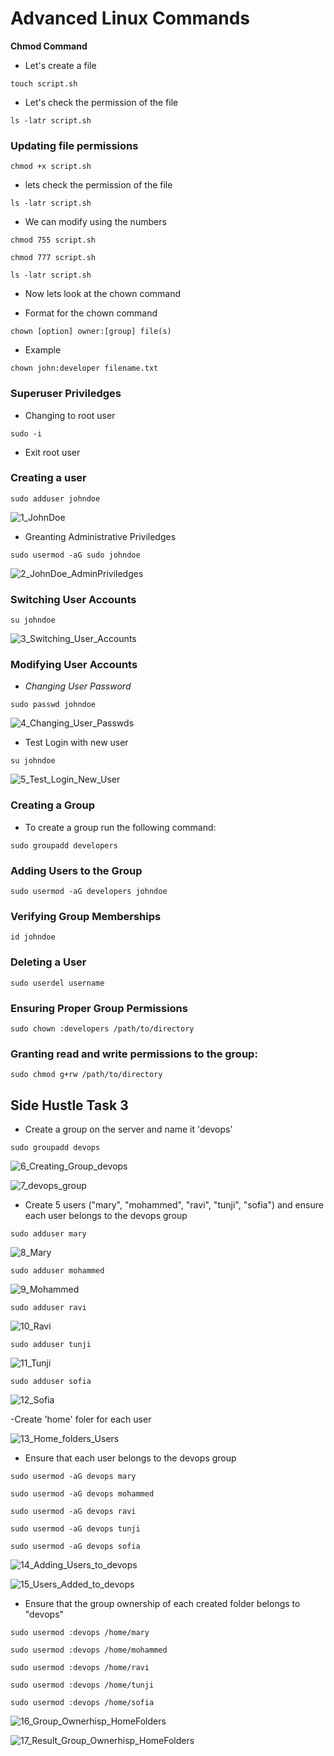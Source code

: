 # Advanced Linux Commands

**Chmod Command**

- Let's create a file

```
touch script.sh
```

- Let's check the permission of the file

```
ls -latr script.sh
```

### Updating file permissions

```
chmod +x script.sh
```

- lets check the permission of the file

```
ls -latr script.sh
```

- We can modify using the numbers

```
chmod 755 script.sh
```

```
chmod 777 script.sh
```

```
ls -latr script.sh
```

- Now lets look at the chown command

- Format for the chown command

```
chown [option] owner:[group] file(s)
```

- Example

```
chown john:developer filename.txt
```

### Superuser Priviledges

- Changing to root user

```
sudo -i
```

- Exit root user

### Creating a user

```
sudo adduser johndoe
```

![1_JohnDoe](/Advanced_Linux_Commands/Images/1_JohnDoe.png)

- Greanting Administrative Priviledges

```
sudo usermod -aG sudo johndoe
```

![2_JohnDoe_AdminPriviledges](/Advanced_Linux_Commands/Images/2_JohnDoe_AdminPriviledges.png)

### Switching User Accounts

```
su johndoe
```

![3_Switching_User_Accounts](/Advanced_Linux_Commands/Images/3_Switching_User_Accounts.png)

### Modifying User Accounts

- *Changing User Password*

```
sudo passwd johndoe
```

![4_Changing_User_Passwds](/Advanced_Linux_Commands/Images/4_Changing_User_Passwds.png)

- Test Login with new user

```
su johndoe
```

![5_Test_Login_New_User](/Advanced_Linux_Commands/Images/5_Test_Login_New_User.png)

### Creating a Group

- To create a group run the following command:

```
sudo groupadd developers
```

### Adding Users to the Group

```
sudo usermod -aG developers johndoe
```

### Verifying Group Memberships

```
id johndoe
```

### Deleting a User

```
sudo userdel username
```

### Ensuring Proper Group Permissions

```
sudo chown :developers /path/to/directory
```

### Granting read and write permissions to the group:

```
sudo chmod g+rw /path/to/directory
```

## Side Hustle Task 3

- Create a group on the server and name it 'devops'

```
sudo groupadd devops
```

![6_Creating_Group_devops](/Advanced_Linux_Commands/Images/6_Creating_Group_devops.png)

![7_devops_group](/Advanced_Linux_Commands/Images/7_devops_group.png)

- Create 5 users ("mary", "mohammed", "ravi", "tunji", "sofia") and ensure each user belongs to the devops group

```
sudo adduser mary
```

![8_Mary](/Advanced_Linux_Commands/Images/8_Mary.png)

```
sudo adduser mohammed
```

![9_Mohammed](/Advanced_Linux_Commands/Images/9_Mohammed.png)

```
sudo adduser ravi
```

![10_Ravi](/Advanced_Linux_Commands/Images/10_Ravi.png)

```
sudo adduser tunji
```

![11_Tunji](/Advanced_Linux_Commands/11_Tunji.png)

```
sudo adduser sofia
```

![12_Sofia](/Advanced_Linux_Commands/12_Sofia.png)

-Create 'home' foler for each user

![13_Home_folders_Users](/Advanced_Linux_Commands/13_Home_folders_Users.png)

- Ensure that each user belongs to the devops group

```
sudo usermod -aG devops mary
```

```
sudo usermod -aG devops mohammed
```

```
sudo usermod -aG devops ravi
```

```
sudo usermod -aG devops tunji
```

```
sudo usermod -aG devops sofia
```

![14_Adding_Users_to_devops](/Advanced_Linux_Commands/14_Adding_Users_to_devops.png)

![15_Users_Added_to_devops](/Advanced_Linux_Commands/15_Users_Added_to_devops.png)

- Ensure that the group ownership of each created folder belongs to "devops"

```
sudo usermod :devops /home/mary
```

```
sudo usermod :devops /home/mohammed
```

```
sudo usermod :devops /home/ravi
```

```
sudo usermod :devops /home/tunji
```

```
sudo usermod :devops /home/sofia
```

![16_Group_Ownerhisp_HomeFolders](/Advanced_Linux_Commands/16_Group_Ownerhisp_HomeFolders.png)

![17_Result_Group_Ownerhisp_HomeFolders](/Advanced_Linux_Commands/17_Result_Group_Ownerhisp_HomeFolders.png)
